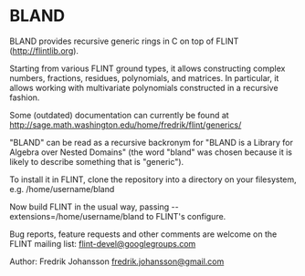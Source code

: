 BLAND
=====

BLAND provides recursive generic rings in C on top
of FLINT (http://flintlib.org).

Starting from various FLINT ground types, it allows constructing
complex numbers, fractions, residues, polynomials, and matrices.
In particular, it allows working with multivariate polynomials
constructed in a recursive fashion.

Some (outdated) documentation can currently be found at
http://sage.math.washington.edu/home/fredrik/flint/generics/

"BLAND" can be read as a recursive backronym for
"BLAND is a Library for Algebra over Nested Domains"
(the word "bland" was chosen because it is likely to describe
something that is "generic").

To install it in FLINT, clone the repository into a directory
on your filesystem, e.g. /home/username/bland

Now build FLINT in the usual way,
passing --extensions=/home/username/bland to FLINT's configure.

Bug reports, feature requests and other comments are welcome on the
FLINT mailing list: flint-devel@googlegroups.com

Author: Fredrik Johansson <fredrik.johansson@gmail.com>

